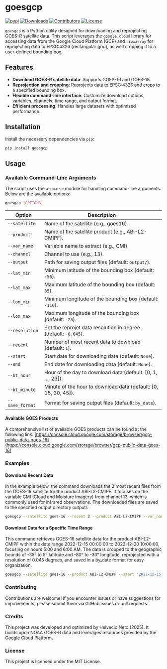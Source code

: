 # goesgcp
<!-- badges: start -->
[![pypi](https://badge.fury.io/py/goesgcp.svg)](https://pypi.python.org/pypi/goesgcp)
[![Downloads](https://img.shields.io/pypi/dm/goesgcp.svg)](https://pypi.python.org/pypi/goesgcp)
[![Contributors](https://img.shields.io/github/contributors/helvecioneto/goesgcp.svg)](https://github.com/helvecioneto/goesgcp/graphs/contributors)
[![License](https://img.shields.io/pypi/l/goesgcp.svg)](https://github.com/helvecioneto/goesgcp/blob/main/LICENSE)
<!-- badges: end -->


`goesgcp` is a Python utility designed for downloading and reprojecting GOES-R satellite data. This script leverages the `google.cloud` library for accessing data from the Google Cloud Platform (GCP) and `rioxarray` for reprojecting data to EPSG:4326 (rectangular grid), as well cropping it to a user-defined bounding box.

## Features

- **Download GOES-R satellite data**: Supports GOES-16 and GOES-18.
- **Reprojection and cropping**: Reprojects data to EPSG:4326 and crops to a specified bounding box.
- **Flexible command-line interface**: Customize download options, variables, channels, time range, and output format.
- **Efficient processing**: Handles large datasets with optimized performance.

## Installation

Install the necessary dependencies via `pip`:

```bash
pip install goesgcp
```


## Usage

### Available Command-Line Arguments

The script uses the `argparse` module for handling command-line arguments. Below are the available options:

```bash
goesgcp [OPTIONS]
```

| Option               | Description                                                                |
|----------------------|----------------------------------------------------------------------------|
| `--satellite`         | Name of the satellite (e.g., goes16).                                     |
| `--product`           | Name of the satellite product (e.g., ABI-L2-CMIPF).                       |
| `--var_name`          | Variable name to extract (e.g., CMI).                                     |
| `--channel`           | Channel to use (e.g., 13).                                                |
| `--output`            | Path for saving output files (default: `output/`).                        | 
| `--lat_min`           | Minimum latitude of the bounding box (default: `-56`).                    |
| `--lat_max`           | Maximum latitude of the bounding box (default: `35`).                     |
| `--lon_min`           | Minimum longitude of the bounding box (default: `-116`).                  |
| `--lon_max`           | Maximum longitude of the bounding box (default: `-25`).                   |
| `--resolution`        | Set the reprojet data resolution in degree (default: `-0.045`).           |
| `--recent`            | Number of most recent data to download (default: `1`).                    |
| `--start`             | Start date for downloading data (default: `None`).                        |
| `--end`               | End date for downloading data (default: `None`).                          |
| `--bt_hour`           | Hour of the day to download data (default: [0, 1, ..., 23]).              |
| `--bt_minute`         | Minute of the hour to download data (default: [0, 15, 30, 45]).           |
| `--save_format`       | Format for saving output files (default: `by_date`).                      |

#### Available GOES Products
A comprehensive list of available GOES products can be found at the following link: [https://console.cloud.google.com/storage/browser/gcp-public-data-goes-16](https://console.cloud.google.com/storage/browser/gcp-public-data-goes-16)

### Examples

#### Download Recent Data
In the example below, the command downloads the 3 most recent files from the GOES-16 satellite for the product ABI-L2-CMIPF. It focuses on the variable CMI (Cloud and Moisture Imagery) from channel 13, which is commonly used for infrared observations. The downloaded files are saved to the specified output directory output/.

```bash
goesgcp --satellite goes-16 --recent 3 --product ABI-L2-CMIPF --var_name CMI --channel 13 --output "output/"
```

#### Download Data for a Specific Time Range
This command retrieves GOES-16 satellite data for the product ABI-L2-CMIPF within the date range 2022-12-15 00:00:00 to 2022-12-20 10:00:00, focusing on hours 5:00 and 6:00 AM. The data is cropped to the geographic bounds of -35° to 5° latitude and -80° to -30° longitude, reprojected with a resolution of 0.045 degrees, and saved in a by_date format for easy organization.

```bash
goesgcp --satellite goes-16 --product ABI-L2-CMIPF --start '2022-12-15 00:00:00' --end '2022-12-20 10:00:00' --bt_hour 5 6 --save_format by_date --resolution 0.045 --lat_min -35 --lat_max 5 --lon_min -80 --lon_max -30
```

### Contributing
Contributions are welcome! If you encounter issues or have suggestions for improvements, please submit them via GitHub issues or pull requests.

### Credits
This project was developed and optimized by Helvecio Neto (2025).
It builds upon NOAA GOES-R data and leverages resources provided by the Google Cloud Platform.

### License
This project is licensed under the MIT License. 
